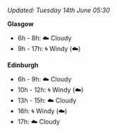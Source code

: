 *Updated: Tuesday 14th June 05:30*

**Glasgow**

* 6h - 8h: :cloud: Cloudy
* 9h - 17h: :cyclone: Windy (:cloud:)

**Edinburgh**

* 6h - 9h: :cloud: Cloudy
* 10h - 12h: :cyclone: Windy (:cloud:)
* 13h - 15h: :cloud: Cloudy
* 16h: :cyclone: Windy (:cloud:)
* 17h: :cloud: Cloudy
